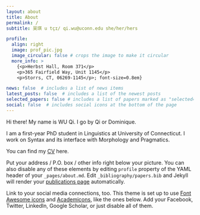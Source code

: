 ```yaml
---
layout: about
title: About
permalink: /
subtitle: 吴琪 u tçɪ/ qi.wu@uconn.edu she/her/hers

profile:
  align: right
  image: prof_pic.jpg
  image_circular: false # crops the image to make it circular
  more_info: >
    {<p>Herbst Hall, Room 371</p>
    <p>365 Fairfield Way, Unit 1145</p>
    <p>Storrs, CT, 06269-1145</p>; font-size=0.8em}

news: false  # includes a list of news items
latest_posts: false  # includes a list of the newest posts
selected_papers: false # includes a list of papers marked as "selected={true}"
social: false  # includes social icons at the bottom of the page
---
```


Hi there! My name is WU Qi. I go by Qi or Dominique. 

I am a first-year PhD student in Linguistics at University of Connecticut. I work on Syntax and its interface with Morphology and Pragmatics. 

You can find my [CV](https://drive.google.com/file/d/1BugE9LCbHaJQa_WkYQlRdiu1W7ihvZSF/view?usp=drive_link) here.

Put your address / P.O. box / other info right below your picture. You can also disable any of these elements by editing `profile` property of the YAML header of your `_pages/about.md`. Edit `_bibliography/papers.bib` and Jekyll will render your [publications page](/al-folio/publications/) automatically.

Link to your social media connections, too. This theme is set up to use [Font Awesome icons](http://fortawesome.github.io/Font-Awesome/) and [Academicons](https://jpswalsh.github.io/academicons/), like the ones below. Add your Facebook, Twitter, LinkedIn, Google Scholar, or just disable all of them.
